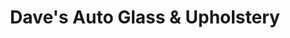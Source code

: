 ---
title: "Dave's Auto Glass & Upholstery"
url: /smiths-falls/daves-auto-glass-and-upholstery/
shop: car repair
---